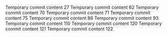 Temporary commit content 27
Temporary commit content 62
Temporary commit content 70
Temporary commit content 71
Temporary commit content 75
Temporary commit content 86
Temporary commit content 93
Temporary commit content 110
Temporary commit content 120
Temporary commit content 121
Temporary commit content 122
